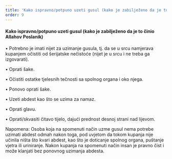 ```yaml
---
title: 'Kako ispravno/potpuno uzeti gusul (kako je zabilježeno da je to činio Allahov Poslanik)'
order: 9
---
```


#### Kako ispravno/potpuno uzeti gusul (kako je zabilježeno da je to činio Allahov Poslanik)

• Potrebno je imati nijet za uzimanje gusula, tj. da se u
srcu namjerava kupanjem očistiti od šerijatske nečistoće
(nijet je u srcu i ne treba ga izgovarati).

• Oprati šake.

• Očistiti ostatke tjelesnih tečnosti sa spolnog organa i
oko njega.

• Ponovo oprati šake.

• Uzeti abdest kao što se uzima za namaz.

• Oprati glavu.

• Oprati/skvasiti čitavo tijelo, dajući prednost desnoj
strani nad lijevom.

Napomena: Osoba koja na spomenuti način uzme gusul
nema potrebe uzimati abdest odmah nakon toga, pod uvjetom da tokom kupanja nije učinila ništa što kvari abdest,
kao što je doticanje spolnog organa, puštanje vjetra ili uriniranje.
Nakon kupanja na spomenuti način insan je pravno čist i
može klanjati bez ponovnog uzimanja abdesta.
